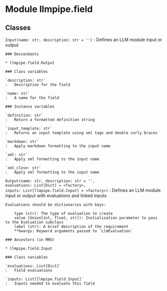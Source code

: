 Module llmpipe.field
====================

Classes
-------

`Input(name: str, description: str = '')`
:   Defines an LLM module input or output

    ### Descendants

    * llmpipe.field.Output

    ### Class variables

    `description: str`
    :   Description for the field

    `name: str`
    :   A name for the field

    ### Instance variables

    `definition: str`
    :   Return a formatted definition string

    `input_template: str`
    :   Returns an input template using xml tags and double curly braces

    `markdown: str`
    :   Apply markdown formatting to the input name

    `xml: str`
    :   Apply xml formatting to the input name

    `xml_close: str`
    :   Apply xml formatting to the input name

`Output(name: str, description: str = '', evaluations: List[Dict] = <factory>, inputs: List[llmpipe.field.Input] = <factory>)`
:   Defines an LLM module input or output with evaluations and linked inputs
    
    Evaluations should be dictionaries with keys:
    
        type (str): The type of evaluation to create
        value (Union[int, float, str]): Initialization parameter to pass to the Evaluation subclass
        label (str): A brief description of the requirement
        **kwargs: Keyword arguments passed to `LlmEvaluation`

    ### Ancestors (in MRO)

    * llmpipe.field.Input

    ### Class variables

    `evaluations: List[Dict]`
    :   Field evaluations

    `inputs: List[llmpipe.field.Input]`
    :   Inputs needed to evaluate this field